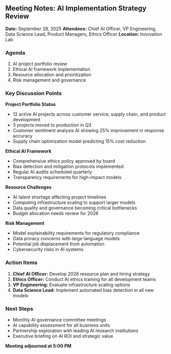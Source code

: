 ## Meeting Notes: AI Implementation Strategy Review

**Date:** September 28, 2025
**Attendees:** Chief AI Officer, VP Engineering, Data Science Lead, Product Managers, Ethics Officer
**Location:** Innovation Lab

### Agenda
1. AI project portfolio review
2. Ethical AI framework implementation
3. Resource allocation and prioritization
4. Risk management and governance

### Key Discussion Points

**Project Portfolio Status**
- 12 active AI projects across customer service, supply chain, and product development
- 3 projects moved to production in Q3
- Customer sentiment analysis AI showing 25% improvement in response accuracy
- Supply chain optimization model predicting 15% cost reduction

**Ethical AI Framework**
- Comprehensive ethics policy approved by board
- Bias detection and mitigation protocols implemented
- Regular AI audits scheduled quarterly
- Transparency requirements for high-impact models

**Resource Challenges**
- AI talent shortage affecting project timelines
- Computing infrastructure scaling to support larger models
- Data quality and governance becoming critical bottlenecks
- Budget allocation needs review for 2026

**Risk Management**
- Model explainability requirements for regulatory compliance
- Data privacy concerns with large language models
- Potential job displacement from automation
- Cybersecurity risks in AI systems

### Action Items
1. **Chief AI Officer:** Develop 2026 resource plan and hiring strategy
2. **Ethics Officer:** Conduct AI ethics training for all development teams
3. **VP Engineering:** Evaluate infrastructure scaling options
4. **Data Science Lead:** Implement automated bias detection in all new models

### Next Steps
- Monthly AI governance committee meetings
- AI capability assessment for all business units
- Partnership exploration with leading AI research institutions
- Executive briefing on AI ROI and strategic value

**Meeting adjourned at 5:00 PM**
